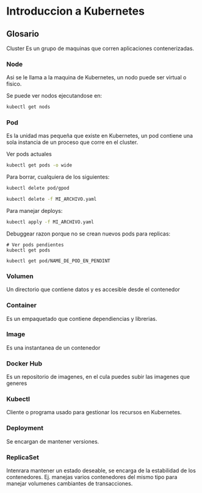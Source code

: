# Introduccion a Kubernetes

## Glosario
Cluster
Es un grupo de maquinas que corren aplicaciones contenerizadas.

### Node
Asi se le llama a la maquina de Kubernetes, un nodo puede ser virtual o fisico.

Se puede ver nodos ejecutandose en:
```bash
kubectl get nods
```

### Pod
Es la unidad mas pequeña que existe en Kubernetes, un pod contiene una sola instancia de un proceso que corre en el cluster.

Ver pods actuales
```bash
kubectl get pods -o wide
```

Para borrar, cualquiera de los siguientes:
```bash
kubectl delete pod/gpod

kubectl delete -f MI_ARCHIVO.yaml
```
Para manejar deploys:
```bash
kubectl apply -f MI_ARCHIVO.yaml
```
Debuggear razon porque no se crean nuevos pods para replicas:
```shell
# Ver pods pendientes
kubectl get pods

kubectl get pod/NAME_DE_POD_EN_PENDINT
```

### Volumen
Un directorio que contiene datos y es accesible desde el contenedor

### Container
Es un empaquetado que contiene dependiencias y librerias.

### Image
Es una instantanea de un contenedor

### Docker Hub
Es un repositorio de imagenes, en el cula puedes subir las imagenes que generes

### Kubectl
Cliente o programa usado para gestionar los recursos en Kubernetes.

### Deployment
Se encargan de mantener versiones.

### ReplicaSet
Intenrara mantener un estado deseable, se encarga de la estabilidad de los contenedores. Ej. manejas varios contenedores del mismo tipo para manejar volumenes cambiantes de transacciones.
